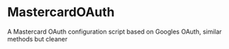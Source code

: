 MastercardOAuth
===============

A Mastercard OAuth configuration script based on Googles OAuth, similar methods but cleaner
